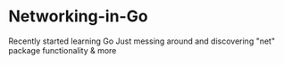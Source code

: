 # Networking-in-Go
Recently started learning Go
Just messing around and discovering "net" package functionality & more  
